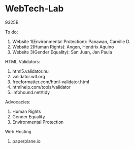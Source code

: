 # WebTech-Lab
9325B 

To do:
1. Website 1(Environmental Protection): Panawan, Carville D.
2. Website 2(Human Rights): Angen, Hendrix Aquino
3. Website 3(Gender Equality): San Juan, Jan Paula

HTML Validators:
1. html5.validator.nu
2. validator.w3.org
3. freeformatter.com/html-validator.html 
4. htmlhelp.com/tools/validator
5. infohound.net/tidy

Advocacies:
1. Human Rights
2. Gender Equality
3. Environmental Protection

Web Hosting
1. paperplane.io
